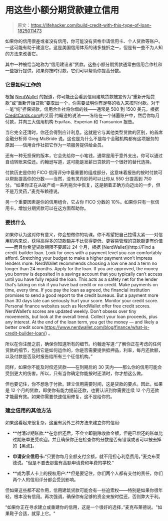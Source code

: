 # 用这些小额分期贷款建立信用

> 原文：<https://lifehacker.com/build-credit-with-this-type-of-loan-1825011473>

如果你的信用很差或者没有信用，你可能没有资格申请信用卡、个人贷款等账户。—这可能有助于建造它。这是美国信用体系的诸多挫折之一，但是有一些不为人知的方法来改善它。



其中一种被恰当地称为“信用建设者”贷款。这些小额分期贷款通常由信用合作社和一些银行提供，如果你按时付款，它们可以帮助你提高分数。

### 它是如何工作的

根据 [NerdWallet](https://www.nerdwallet.com/blog/finance/what-is-credit-builder-loan/) 的报道，你可能还会看到信用建筑贷款被宣传为“重新开始贷款”或“重新开始贷款”要取出一个，你需要证明你有足够的收入来按时付款。对于一笔“纯”担保贷款，信用合作社将你借的钱——通常是 500 到 1500 美元，根据[CreditCards.com](https://www.creditcards.com/credit-card-news/create-restore-credit-builder-loan-1270.php)的艾丽·约翰逊的说法——冻结在一个储蓄账户中，然后你每月付款，并向三大信用机构 Equifax、Experian 和 Transunion 报告。

当它完全还清时，你还会得到应计利息。这就是它与其他类型贷款的区别，的首席金融分析师 Greg McBride 说。这也是为什么不是每个金融机构都有这项服务的原因——信用合作社把它作为一项服务提供给会员。

还有一种无担保的版本，它会先给你一小笔钱，通常是用于意外支出，你可以通过自动转账来偿还。约翰逊写道，这可能是发薪日贷款的一个很好的替代选择。

付款历史是你的 FICO 信用评分中最重要的组成部分，这意味着报告的按时付款可以帮助提高你的分数——当然，没有灵丹妙药可以让你从 550 分提高到 750 分。“如果你正在从破产或一系列拖欠中恢复，这是朝着正确方向迈出的一步，但不是万灵药，”麦克布赖德说。

另一个重要因素是你的信用组合，它占你 FICO 分数的 10%。如果你只有一张信用卡，增加分期贷款可以在这方面帮助你。

### 要找什么

如果你认为这对你有意义，你会想做你的功课。你不希望把自己拉得太紧——对信用机构来说，获得高得多的贷款额并不比获得更低、更容易管理的贷款额更有价值——而且你希望贷款期限不要超过 24 个月，根据 [NerdWallet](http://Find a credit-builder loan. Look for ones with a payment level you can comfortably afford. Stretching your budget to make a higher payment won’t impress lenders more. NerdWallet recommends choosing a low one and a term no longer than 24 months. Apply for the loan. If you are approved, the money you borrow is deposited in a savings account that you typically can’t access until you have fully repaid the loan. This acts as a safety net for the lender that’s taking on risk if you have bad credit or no credit. Make payments on time, every time. If you pay the loan as agreed, the financial institution promises to send a good report to the credit bureaus. But a payment more than 30 days late can seriously hurt your score. Monitor your credit score. Personal finance websites such as NerdWallet offer free credit scores. NerdWallet’s scores are updated weekly. Don’t obsess over tiny movements, but look at the overall trend. Collect your loan proceeds, plus any interest. At the end of the loan term, you get the money — and likely a better credit score.https://www.nerdwallet.com/blog/finance/what-is-credit-builder-loan/) 。

所以在你注册之前，确保你知道所有的细节。约翰逊写道:“了解你正在考虑的任何贷款的细节，包括它是如何运作的，你是否需要提供抵押品，利率，每月还款额，以及付款是否及时报告给所有三个征信机构。”

同样，如果你不能及时偿还贷款——在到期后的 30 天内——那么你的信用可能会受到更大的伤害。所以，只有当你确定你能按时还清时，你才想这么做。

但也要记住，你不想急于付款。建立信用需要时间，这是贷款的要点。因此，如果是 12 个月的贷款，即使你有能力提前还款，也要认识到你需要连续 12 个月还款才能最有效。如果你需要快速信用修复，这不是给你的。

### 建立信用的其他方法

如果这看起来很复杂，这里有另外三种方法来建立你的信用:

*   **付清过期账款:**在您偿还后，不会立即删除收款金额，但是已偿还的账单比过期账单更受欢迎。并且确保你正在检查你的分数是否有错误或者可以被去掉的【黑点】。
*   **申请安全信用卡:**“只要你每月全额支付余额，就不用担心利息费用，”麦克布莱德说。"但是不要去那些有高额申请费和年费的学校."

*   **成为家人卡上的授权用户:**但是要记住，你们两个人都有支付的责任，你们两个人的信用评分都会受到影响。

但如果这些都不起作用，信用建筑贷款可能会有一些追索权——特别是如果你很年轻，根本没有信用。再次强调，确保你有足够的资金来按时偿还，否则弊大于利。

“如果你正在寻求建立或重建你的信用，这是一个很好的选择，”麦克布莱德说。"如果鞋子合适，就穿上它。"
